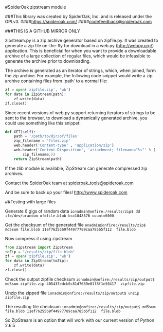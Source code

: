 #SpiderOak zipstream module

###This library was created by SpiderOak, Inc. and is released under the GPLv3.
####https://spideroak.com/
####codefeedback@spideroak.com

###THIS IS A GITHUB MIRROR ONLY



zipstream.py is a zip archive generator based on zipfile.py. It was created to
generate a zip file on-the-fly for download in a web.py (http://webpy.org/)
application. This is beneficial for when you want to provide a downloadable
archive of a large collection of regular files, which would be infeasible to
generate the archive prior to downloading.

The archive is generated as an iterator of strings, which, when joined, form
the zip archive. For example, the following code snippet would write a zip
archive containing files from 'path' to a normal file:

```python
zf = open('zipfile.zip', 'wb')
for data in ZipStream(path):
    zf.write(data)
zf.close()
```

Since recent versions of web.py support returning iterators of strings to be
sent to the browser, to download a dynamically generated archive, you could
use something like this snippet:

```python
def GET(self):
    path = '/path/to/dir/of/files'
    zip_filename = 'files.zip'
    web.header('Content-type' , 'application/zip')
    web.header('Content-Disposition', 'attachment; filename="%s"' % (
        zip_filename,))
    return ZipStream(path)
```

If the zlib module is available, ZipStream can generate compressed zip
archives.

Contact the SpiderOak team at spideroak_tools@spideroak.com

And be sure to back up your files! http://www.spideroak.com


##Testing with large files

Generate 6 gigs of random data
`ionadmin@onfire:/results/zip$ dd if=/dev/urandom of=file.blob bs=1048576 count=6000`

Get the checksum of the generated file
`onadmin@onfire:/results/zip$ md5sum file.blob
11ef7625569f44977789caa785b5f112  file.blob
`

Now compress it using zipstream
```python
from zipstream import ZipStream
toZip = "/results/zip/file.blob"
zf = open('zipfile.zip', 'wb')
for data in ZipStream(toZip):
    zf.write(data)
zf.close()
```

Check the output zipfile checksum
`ionadmin@onfire:/results/zip/output$ md5sum zipfile.zip
405437edcb0c81d7639e01f8f1e50417  zipfile.zip
`

Unzip the zipped file
`ionadmin@onfire:/results/zip/output$ unzip zipfile.zip`

The resulting file checksum
`ionadmin@onfire:/results/zip/output$ md5sum file.blob
11ef7625569f44977789caa785b5f112  file.blob`


So ZipStream is an option that will work with our current version of Python 2.6.5
